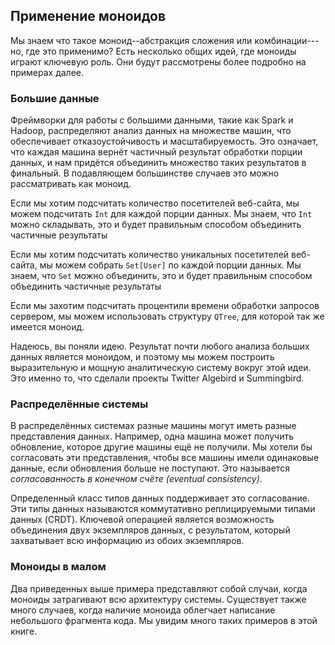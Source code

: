 ## Применение моноидов

Мы знаем что такое моноид--абстракция сложения или комбинации---но, где это применимо?
Есть несколько общих идей, где моноиды играют ключевую роль.
Они будут рассмотрены более подробно на примерах далее.

### Большие данные

Фреймворки для работы с большими данными, такие как Spark и Hadoop, распределяют анализ данных на множестве машин,
что обеспечивает отказоустойчивость и масштабируемость.
Это означает, что каждая машина вернёт частичный результат обработки порции данных,
и нам придётся объединить множество таких результатов в финальный.
В подавляющем большинстве случаев это можно рассматривать как моноид.

Если мы хотим подсчитать количество посетителей веб-сайта,
мы можем подсчитать `Int` для каждой порции данных.
Мы знаем, что `Int` можно складывать, это и будет правильным способом объединить частичные результаты

Если мы хотим подсчитать количество уникальных посетителей веб-сайта,
мы можем собрать `Set[User]` по каждой порции данных.
Мы знаем, что `Set` можно объединить, это и будет правильным способом объединить частичные результаты

Если мы захотим подсчитать процентили времени обработки запросов сервером,
мы можем использовать структуру `QTree`, для которой так же имеется моноид.

Надеюсь, вы поняли идею. Результат почти любого анализа больших данных является моноидом,
и поэтому мы можем построить выразительную и мощную аналитическую систему вокруг этой идеи.
Это именно то, что сделали проекты Twitter Algebird и Summingbird.

### Распределённые системы

В распределённых системах
разные машины могут иметь разные представления данных.
Например,
одна машина может получить обновление, которое другие машины ещё не получили.
Мы хотели бы согласовать эти представления,
чтобы все машины имели одинаковые данные, если обновления больше не поступают.
Это называется *согласованность в конечном счёте (eventual consistency)*.

Определенный класс типов данных поддерживает это согласование.
Эти типы данных называются коммутативно реплицируемыми типами данных (CRDT).
Ключевой операцией является возможность объединения двух экземпляров данных,
с результатом, который захватывает всю информацию из обоих экземпляров.

### Моноиды в малом

Два приведенных выше примера представляют собой случаи, когда моноиды затрагивают всю архитектуру системы.
Существует также много случаев, когда наличие моноида облегчает написание небольшого фрагмента кода.
Мы увидим много таких примеров в этой книге.
